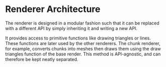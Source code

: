 # Renderer Architecture

The renderer is designed in a modular fashion such that it can be replaced with a different API by simply
inheriting it and writing a new API.  

It provides access to primitive functions like drawing triangles or lines.  These functions are later used by the
other renderers.  The chunk renderer, for example, converts chunks into meshes then draws them using the draw
triangles function of the base render.  This method is API-agnostic, and can therefore be kept neatly separated.